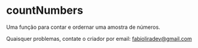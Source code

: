 # countNumbers
Uma função para contar e ordernar uma amostra de números.

Quaisquer problemas, contate o criador por email: fabioliradev@gmail.com

